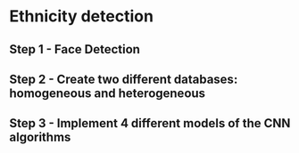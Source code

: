 Ethnicity detection
===============================

Step 1 - Face Detection
----

Step 2 - Create two different databases: homogeneous and heterogeneous
----

Step 3 - Implement 4 different models of the CNN algorithms
----

